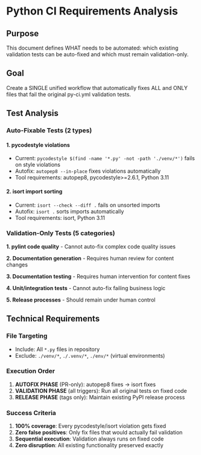 <!-- markdownlint-disable MD013 -->
# Python CI Requirements Analysis

## Purpose

This document defines WHAT needs to be automated: which existing validation tests can be auto-fixed and which must remain validation-only.

## Goal

Create a SINGLE unified workflow that automatically fixes ALL and ONLY files that fail the original py-ci.yml validation tests.

## Test Analysis

### Auto-Fixable Tests (2 types)

#### 1. pycodestyle violations

- Current: `pycodestyle $(find -name '*.py' -not -path './venv/*')` fails on style violations
- Autofix: `autopep8 --in-place` fixes violations automatically
- Tool requirements: autopep8, pycodestyle>=2.6.1, Python 3.11

#### 2. isort import sorting

- Current: `isort --check --diff .` fails on unsorted imports  
- Autofix: `isort .` sorts imports automatically
- Tool requirements: isort, Python 3.11

### Validation-Only Tests (5 categories)

**1. pylint code quality** - Cannot auto-fix complex code quality issues

**2. Documentation generation** - Requires human review for content changes

**3. Documentation testing** - Requires human intervention for content fixes

**4. Unit/integration tests** - Cannot auto-fix failing business logic

**5. Release processes** - Should remain under human control

## Technical Requirements

### File Targeting

- Include: All `*.py` files in repository
- Exclude: `./venv/*`, `./.venv/*`, `./env/*` (virtual environments)

### Execution Order

1. **AUTOFIX PHASE** (PR-only): autopep8 fixes → isort fixes
2. **VALIDATION PHASE** (all triggers): Run all original tests on fixed code
3. **RELEASE PHASE** (tags only): Maintain existing PyPI release process

### Success Criteria

1. **100% coverage**: Every pycodestyle/isort violation gets fixed
2. **Zero false positives**: Only fix files that would actually fail validation
3. **Sequential execution**: Validation always runs on fixed code
4. **Zero disruption**: All existing functionality preserved exactly
